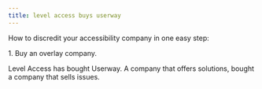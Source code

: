 ```yaml
---
title: level access buys userway
---
```


How to discredit your accessibility company in one easy step:

1\. Buy an overlay company.

Level Access has bought Userway. A company that offers solutions, bought a company that sells issues. 
